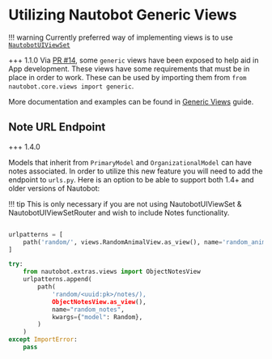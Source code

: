 # Utilizing Nautobot Generic Views

!!! warning
    Currently preferred way of implementing views is to use [`NautobotUIViewSet`](./nautobotuiviewset.md)

+++ 1.1.0
    Via [PR #14](https://github.com/nautobot/nautobot/issues/14), some `generic` views have been exposed to help aid in App development. These views have some requirements that must be in place in order to work. These can be used by importing them from `from nautobot.core.views import generic`.

More documentation and examples can be found in [Generic Views](../../../core/generic-views.md) guide.

## Note URL Endpoint

+++ 1.4.0

Models that inherit from `PrimaryModel` and `OrganizationalModel` can have notes associated. In order to utilize this new feature you will need to add the endpoint to `urls.py`. Here is an option to be able to support both 1.4+ and older versions of Nautobot:

!!! tip
    This is only necessary if you are not using NautobotUIViewSet & NautobotUIViewSetRouter and wish to include Notes functionality.

```python

urlpatterns = [
    path('random/', views.RandomAnimalView.as_view(), name='random_animal'),
]

try:
    from nautobot.extras.views import ObjectNotesView
    urlpatterns.append(
        path(
            'random/<uuid:pk>/notes/),
            ObjectNotesView.as_view(),
            name="random_notes",
            kwargs={"model": Random},
        )
    )
except ImportError:
    pass
```
